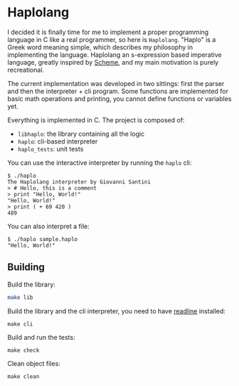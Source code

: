 # Haplolang

I decided it is finally time for me to implement a proper programming
language in C like a real programmer, so here is `Haplolang`. "Haplo"
is a Greek word meaning simple, which describes my philosophy in
implementing the language. Haplolang an s-expression based imperative
language, greatly inspired by [Scheme](https://www.scheme.org/), and
my main motivation is purely recreational.

The current implementation was developed in two sittings: first the
parser and then the interpreter + cli program. Some functions are
implemented for basic math operations and printing, you cannot define
functions or variables yet.

Everything is implemented in C. The project is composed of:

- `libhaplo`: the library containing all the logic
- `haplo`: cli-based interpreter
- `haplo_tests`: unit tests

You can use the interactive interpreter by running the `haplo` cli:

```
$ ./haplo
The Haplolang interpreter by Giovanni Santini
> # Hello, this is a comment
> print "Hello, World!"
"Hello, World!"
> print ( + 69 420 )
489
```

You can also interpret a file:

```
$ ./haplo sample.haplo 
"Hello, World!"
```

## Building

Build the library:

```bash
make lib
```

Build the library and the cli interpreter, you need to have
[readline](https://savannah.gnu.org/git/?group=readline) installed:

```
make cli
```

Build and run the tests:

```
make check
```

Clean object files:

```
make clean
```
